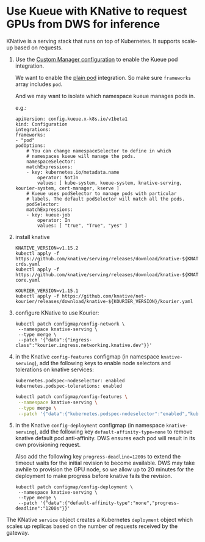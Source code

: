 # Use Kueue with KNative to request GPUs from DWS for inference

KNative is a serving stack that runs on top of Kubernetes.  It supports scale-up based on requests.

1. Use the [Custom Manager configuration](https://kueue.sigs.k8s.io/docs/installation/#install-a-custom-configured-released-version) to enable the Kueue pod integration.

   We want to enable the [plain pod](https://kueue.sigs.k8s.io/docs/tasks/run/plain_pods/) integration. So make sure 
   `frameworks` array includes `pod`.

   And we may want to isolate which namespace kueue manages pods in.

   e.g.:

   ```
   apiVersion: config.kueue.x-k8s.io/v1beta1
   kind: Configuration
   integrations:
   frameworks:
   - "pod"
   podOptions:
       # You can change namespaceSelector to define in which 
       # namespaces kueue will manage the pods.
       namespaceSelector:
       matchExpressions:
       - key: kubernetes.io/metadata.name
           operator: NotIn
           values: [ kube-system, kueue-system, knative-serving, kourier-system, cert-manager, kserve ]
       # Kueue uses podSelector to manage pods with particular 
       # labels. The default podSelector will match all the pods. 
       podSelector:
       matchExpressions:
       - key: kueue-job
           operator: In
           values: [ "true", "True", "yes" ]
   ```
   

2. install knative

   ```
   KNATIVE_VERSION=v1.15.2
   kubectl apply -f https://github.com/knative/serving/releases/download/knative-${KNATIVE_VERSION}/serving-crds.yaml
   kubectl apply -f https://github.com/knative/serving/releases/download/knative-${KNATIVE_VERSION}/serving-core.yaml

   KOURIER_VERSION=v1.15.1
   kubectl apply -f https://github.com/knative/net-kourier/releases/download/knative-${KOURIER_VERSION}/kourier.yaml
   ```

3. configure KNative to use Kourier:

   ```
   kubectl patch configmap/config-network \
    --namespace knative-serving \
    --type merge \
    --patch '{"data":{"ingress-class":"kourier.ingress.networking.knative.dev"}}'
   ```

4. in the Knative `config-features` configmap (in namespace `knative-serving`), add the following keys to enable node selectors and tolerations on knative services:

   ```
   kubernetes.podspec-nodeselector: enabled
   kubernetes.podspec-tolerations: enabled
   ```

   ```bash
   kubectl patch configmap/config-features \
    --namespace knative-serving \
    --type merge \
    --patch '{"data":{"kubernetes.podspec-nodeselector":"enabled","kubernetes.podspec-tolerations":"enabled"}}'
   ```

5. in the Knative `config-deployment` configmap (in namespace `knative-serving`), add the following key `default-affinity-type=none` to remove knative
   default pod anti-affinity.  DWS ensures each pod will result in its own provisioning request.

   Also add the following key `progress-deadline=1200s` to extend the timeout waits for the initial revision to become available.  DWS may take awhile to provision the GPU node, so we allow up to 20 minutes for the deployment to make progress before knative fails the revision.

   ```
   kubectl patch configmap/config-deployment \
    --namespace knative-serving \
    --type merge \
    --patch '{"data":{"default-affinity-type":"none","progress-deadline":"1200s"}}'
   ```


The KNative `service` object creates a Kubernetes `deployment` object which scales up replicas based on the number of requests received by the gateway.